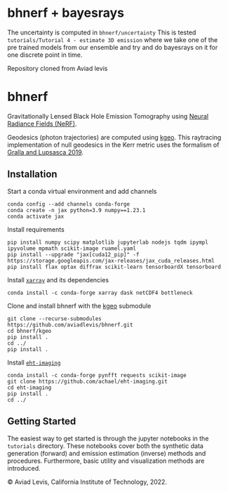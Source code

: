 # bhnerf + bayesrays
The uncertainty is computed in `bhnerf/uncertainty`
This is tested `tutorials/Tutorial 4 - estimate 3D emission` where we take one of the pre trained models from our ensemble and try and do bayesrays on it for one discrete point in time.

Repository cloned from Aviad levis




# bhnerf
Gravitationally Lensed Black Hole Emission Tomography using [Neural Radiance Fields (NeRF)](https://www.matthewtancik.com/nerf).

Geodesics (photon trajectories) are computed using [kgeo](https://github.com/achael/kgeo). This raytracing implementation of null geodesics in the Kerr metric uses the formalism of [Gralla and Lupsasca 2019](https://arxiv.org/abs/1910.12881). 


Installation
---


Start a conda virtual environment and add channels
```
conda config --add channels conda-forge
conda create -n jax python=3.9 numpy==1.23.1
conda activate jax
```
Install requirements 
```
pip install numpy scipy matplotlib jupyterlab nodejs tqdm ipympl ipyvolume mpmath scikit-image ruamel.yaml
pip install --upgrade "jax[cuda12_pip]" -f https://storage.googleapis.com/jax-releases/jax_cuda_releases.html
pip install flax optax diffrax scikit-learn tensorboardX tensorboard
```

Install [`xarray`](http://xarray.pydata.org/) and its dependencies
```
conda install -c conda-forge xarray dask netCDF4 bottleneck
```

Clone and install bhnerf with the [kgeo](https://github.com/achael/kgeo) submodule
```
git clone --recurse-submodules https://github.com/aviadlevis/bhnerf.git
cd bhnerf/kgeo
pip install .
cd ../ 
pip install .
```

Install [`eht-imaging`](https://achael.github.io/eht-imaging/)
```
conda install -c conda-forge pynfft requests scikit-image
git clone https://github.com/achael/eht-imaging.git
cd eht-imaging
pip install .
cd ../
```

Getting Started
----
The easiest way to get started is through the jupyter notebooks in the `tutorials` directory.
These notebooks cover both the synthetic data generation (forward) and emission estimation (inverse) methods and procedures. Furthermore, 
basic utility and visualization methods are introduced.


&copy; Aviad Levis, California Institute of Technology, 2022.

